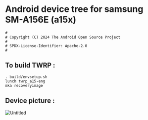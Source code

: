 # Android device tree for samsung SM-A156E (a15x)

```
#
# Copyright (C) 2024 The Android Open Source Project
#
# SPDX-License-Identifier: Apache-2.0
#
```

## To build TWRP :

```
. build/envsetup.sh
lunch twrp_a15-eng
mka recoveryimage
```

## Device picture :


![Untitled](https://github.com/user-attachments/assets/6f7a5117-fc17-484f-a5ae-df080c4bf0bf)
